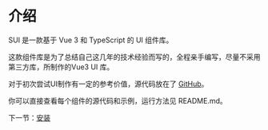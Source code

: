 # 介绍

SUI 是一款基于 Vue 3 和 TypeScript 的 UI 组件库。

这款组件库是为了总结自己这几年的技术经验而写的，全程亲手编写，尽量不采用第三方库，所制作的Vue3 UI 库。

对于初次尝试UI制作有一定的参考价值，源代码放在了 [GitHub](https://github.com/FrankFang/gulu-for-vue3)。

你可以直接查看每个组件的源代码和示例，运行方法见 README.md。

下一节：[安装](#/doc/install)